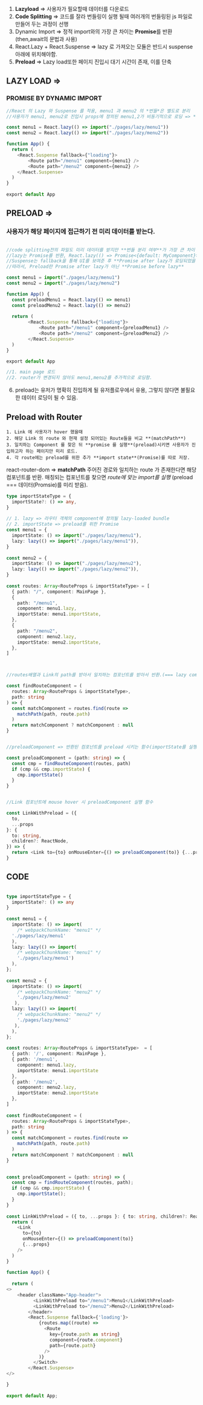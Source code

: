 
1. **Lazyload** => 사용자가 필요할때 데이터를 다운로드
2. **Code Splitting** => 코드를 잘라 번들링이 실행 될때 여러개의 번들링된 js 파일로 만들어 두는 과정이 선행
3. Dynamic Import => 정적 import와의 가장 큰 차이는 **Promise**를 반환(then,await의 문법과 사용)
4. React.Lazy + React.Suspense => lazy 로 가져오는 모듈은 반드시 suspense 아래에 위치해야함.
5. **Preload** => Lazy load또한 페이지 진입시 대기 시간이 존재, 이를 단축

## LAZY LOAD => 
### PROMISE BY DYNAMIC IMPORT
```javascript
//React 의 Lazy 와 Suspense 를 적용, menu1 과 menu2 의 *번들*은 별도로 분리
//사용자가 menu1, menu2로 진입시 props에 정의된 menu1,2가 비동기적으로 로딩 => *필요할 때만*

const menu1 = React.lazy(() => import("./pages/lazy/menu1"))
const menu2 = React.lazy(() => import("./pages/lazy/menu2"))

function App() {
  return (
	<React.Suspense fallback={"loading"}>
		<Route path="/menu1" component={menu1} />
		<Route path="/menu2" component={menu2} />
	</React.Suspense>
  )
}
​
​export default App

```

## PRELOAD => 
### 사용자가 해당 페이지에 접근하기 전 미리 데이터를 받는다.
```javascript

//code splitting전의 파일도 미리 데이터를 받지만 **번들 분리 여부**가 가장 큰 차이
//lazy는 Promise를 반환, React.lazy(() => Promise<{default: MyComponent}>)
//Suspense는 fallback을 통해 UI를 보여준 후 **Promise after lazy가 로딩되었을 때 렌더**
//따라서, Preload란 Promise after lazy가 아닌 **Promise before lazy**

const menu1 = import("./pages/lazy/menu1")
const menu2 = import("./pages/lazy/menu2")

function App() {
  const preloadMenu1 = React.lazy(() => menu1)
  const preloadMenu2 = React.lazy(() => menu2)
​
  return (
        <React.Suspense fallback={"loading"}>
            <Route path="/menu1" component={preloadMenu1} />
            <Route path="/menu2" component={preloadMenu2} />
        </React.Suspense>
  )
}

​export default App

//1. main page 로드
//2. router가 변경되지 않아도 menu1,menu2를 추가적으로 로딩함.
```


6. preload는 유저가 명확히 진입하게 될 유저플로우에서 유용, 그렇지 않다면 불필요한 데이터 로딩이 될 수 있음.

## **Preload with Router**
	1. Link 에 사용자가 hover 했을때
	2. 해당 Link 의 route 와 현재 설정 되어있는 Route들을 비교 **(matchPath**)
	3. 일치하는 Component 를 찾은 뒤 **promise 를 실행**(preload)시키면 사용자가 진입하고자 하는 페이지만 미리 로드.
	4. 각 route에는 preload를 위한 추가 **import state**(Promise)를 따로 저장.

react-router-dom => **matchPath** 
주어진 경로와 일치하는 route 가 존재한다면 해당 컴포넌트를 반환.
매칭되는 컴포넌트를 찾으면 *route에 맞는 import를 실행* (preload === 데이터(Promsie)를 미리 받음).

```typescript
type importStateType = {
  importState?: () => any,
}
​
// 1. lazy => 라우터 객체의 component에 정의될 lazy-loaded bundle
// 2. importState => preload를 위한 Promise
const menu1 = {
  importState: () => import("./pages/lazy/menu1"),
  lazy: lazy(() => import("./pages/lazy/menu1")),
}
​
const menu2 = {
  importState: () => import("./pages/lazy/menu2"),
  lazy: lazy(() => import("./pages/lazy/menu2")),
}
​
const routes: Array<RouteProps & importStateType> = [
  { path: "/", component: MainPage },
  {
    path: "/menu1",
    component: menu1.lazy,
    importState: menu1.importState,
  },
  {
    path: "/menu2",
    component: menu2.lazy,
    importState: menu2.importState,
  },
]



//routes배열과 Link의 path를 받아서 일치하는 컴포넌트를 받아서 반환.(=== lazy component) => 반환받은 lazy component 를 이전과 같이 실행.

const findRouteComponent = (
  routes: Array<RouteProps & importStateType>,
  path: string
) => {
  const matchComponent = routes.find(route =>
    matchPath(path, route.path)
  )
  return matchComponent ? matchComponent : null
}


//preloadComponent => 반환된 컴포넌트를 preload 시키는 함수(importState를 실행)

const preloadComponent = (path: string) => {
  const cmp = findRouteComponent(routes, path)
  if (cmp && cmp.importState) {
    cmp.importState()
  }
}


//Link 컴포넌트에 mouse hover 시 preloadComponent 실행 함수

const LinkWithPreload = ({
  to,
  ...props
}: {
  to: string,
  children?: ReactNode,
}) => {
  return <Link to={to} onMouseEnter={() => preloadComponent(to)} {...props} />
}
```
## CODE
```typescript
​
type importStateType = {
  importState?: () => any
}
​
const menu1 = {
  importState: () => import(
    /* webpackChunkName: "menu1" */
  './pages/lazy/menu1'
  ),
  lazy: lazy(() => import(
    /* webpackChunkName: "menu1" */
    './pages/lazy/menu1')
  ),
};
​
const menu2 = {
  importState: () => import(
    /* webpackChunkName: "menu2" */
    './pages/lazy/menu2'
   ),
  lazy: lazy(() => import(
    /* webpackChunkName: "menu2" */
    './pages/lazy/menu2'
   ),
  ),
};
​
const routes: Array<RouteProps & importStateType>  = [
  { path: '/', component: MainPage },
  { path: '/menu1',
    component: menu1.lazy,
    importState: menu1.importState 
  },
  { path: '/menu2',
    component: menu2.lazy,
    importState: menu2.importState 
  },
]
​
const findRouteComponent = (
  routes: Array<RouteProps & importStateType>,
  path: string
) => {
  const matchComponent = routes.find(route =>
    matchPath(path, route.path)
  )
  return matchComponent ? matchComponent : null
}

​
const preloadComponent = (path: string) => {
  const cmp = findRouteComponent(routes, path);
  if (cmp && cmp.importState) {
    cmp.importState();
  }
}
​
const LinkWithPreload = ({ to, ...props }: { to: string, children?: ReactNode }) => {
  return (
    <Link
      to={to}
      onMouseEnter={() => preloadComponent(to)}
      {...props}
    />
  )
}
​
function App() {
​
  return (
<>
	<header className="App-header">
          <LinkWithPreload to="/menu1">Menu1</LinkWithPreload>
          <LinkWithPreload to="/menu2">Menu2</LinkWithPreload>
        </header>
        <React.Suspense fallback={'loading'}>
            {routes.map((route) =>
              <Route
                key={route.path as string}
                component={route.component}
                path={route.path}
              />
            )}
          </Switch>
        </React.Suspense>
</>

}
​
export default App;
```


